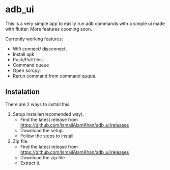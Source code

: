 # adb_ui

This is a very simple app to easily run adb commands with a simple ui made with flutter. More features cooming soon.

Currently working features:
  * Wifi connect/ disconnect.
  * Install apk
  * Push/Pull files.
  * Command queue
  * Open scrcpy.
  * Rerun command from command quque.

## Instalation
There are 2 ways to install this.
 1. Setup installer(recomended way).
     * Find the latest release from https://github.com/IsmailAlamKhan/adb_ui/releases
     * Download the setup.
     * Follow the steps to install.
 2. Zip file.
     * Find the latest release from https://github.com/IsmailAlamKhan/adb_ui/releases
     * Download the zip file
     * Extract it.
